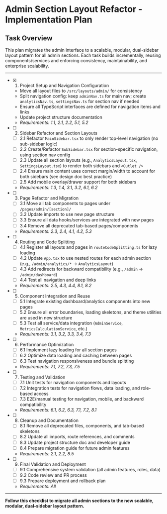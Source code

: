 # Admin Section Layout Refactor - Implementation Plan

## Task Overview

This plan migrates the admin interface to a scalable, modular, dual-sidebar layout pattern for all admin sections. Each task builds incrementally, reusing components/services and enforcing consistency, maintainability, and enterprise scalability.

---

- [x] 1. Project Setup and Navigation Configuration
  - Move all layout files to `/src/layouts/admin/` for consistency
  - Split navigation config: keep `adminNav.ts` for main nav; create `analyticsNav.ts`, `settingsNav.ts` for section nav if needed
  - Ensure all TypeScript interfaces are defined for navigation items and links
  - Update project structure documentation
  - _Requirements: 1.1, 2.1, 2.2, 5.1, 5.2_

- [ ] 2. Sidebar Refactor and Section Layouts
  - [ ] 2.1 Refactor `MainSidebar.tsx` to only render top-level navigation (no sub-sidebar logic)
  - [ ] 2.2 Create/Refactor `SubSidebar.tsx` for section-specific navigation, using section nav config
  - [ ] 2.3 Update all section layouts (e.g., `AnalyticsLayout.tsx`, `SettingsLayout.tsx`) to render both sidebars and `<Outlet />`
  - [ ] 2.4 Ensure main content uses correct margin/width to account for both sidebars (see design doc best practice)
  - [ ] 2.5 Add mobile overlay/drawer support for both sidebars
  - _Requirements: 1.3, 1.4, 3.1, 3.2, 6.1, 6.2_

- [ ] 3. Page Refactor and Migration
  - [ ] 3.1 Move all tab components to pages under `/pages/admin/[section]/`
  - [ ] 3.2 Update imports to use new page structure
  - [ ] 3.3 Ensure all data hooks/services are integrated with new pages
  - [ ] 3.4 Remove all deprecated tab-based pages/components
  - _Requirements: 2.3, 2.4, 4.1, 4.2, 5.3_

- [ ] 4. Routing and Code Splitting
  - [ ] 4.1 Register all layouts and pages in `routeCodeSplitting.ts` for lazy loading
  - [ ] 4.2 Update `App.tsx` to use nested routes for each admin section (e.g., `/admin/analytics/*` → `AnalyticsLayout`)
  - [ ] 4.3 Add redirects for backward compatibility (e.g., `/admin` → `/admin/dashboard`)
  - [ ] 4.4 Test all navigation and deep links
  - _Requirements: 2.5, 4.3, 4.4, 8.1, 8.2_

- [ ] 5. Component Integration and Reuse
  - [ ] 5.1 Integrate existing dashboard/analytics components into new pages
  - [ ] 5.2 Ensure all error boundaries, loading skeletons, and theme utilities are used in new structure
  - [ ] 5.3 Test all service/data integration (`AdminService`, `MetricsCalculationService`, etc.)
  - _Requirements: 3.1, 3.2, 3.3, 3.4, 7.3_

- [ ] 6. Performance Optimization
  - [ ] 6.1 Implement lazy loading for all section pages
  - [ ] 6.2 Optimize data loading and caching between pages
  - [ ] 6.3 Test navigation responsiveness and bundle splitting
  - _Requirements: 7.1, 7.2, 7.3, 7.5_

- [ ] 7. Testing and Validation
  - [ ] 7.1 Unit tests for navigation components and layouts
  - [ ] 7.2 Integration tests for navigation flows, data loading, and role-based access
  - [ ] 7.3 E2E/manual testing for navigation, mobile, and backward compatibility
  - _Requirements: 6.1, 6.2, 6.3, 7.1, 7.2, 8.1_

- [ ] 8. Cleanup and Documentation
  - [ ] 8.1 Remove all deprecated files, components, and tab-based skeletons
  - [ ] 8.2 Update all imports, route references, and comments
  - [ ] 8.3 Update project structure doc and developer guide
  - [ ] 8.4 Prepare migration guide for future admin features
  - _Requirements: 2.1, 2.2, 8.5_

- [ ] 9. Final Validation and Deployment
  - [ ] 9.1 Comprehensive system validation (all admin features, roles, data)
  - [ ] 9.2 Code review and PR process
  - [ ] 9.3 Prepare deployment and rollback plan
  - _Requirements: All_

---

**Follow this checklist to migrate all admin sections to the new scalable, modular, dual-sidebar layout pattern.**
